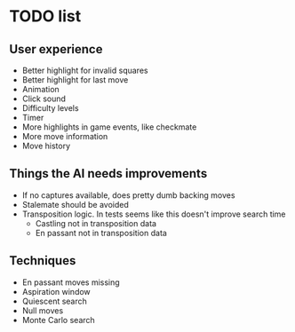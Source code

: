 ﻿# TODO list

## User experience
* Better highlight for invalid squares
* Better highlight for last move
* Animation
* Click sound
* Difficulty levels
* Timer
* More highlights in game events, like checkmate
* More move information
* Move history

## Things the AI needs improvements
* If no captures available, does pretty dumb backing moves
* Stalemate should be avoided
* Transposition logic. In tests seems like this doesn't improve search time
  * Castling not in transposition data
  * En passant not in transposition data

## Techniques
* En passant moves missing
* Aspiration window
* Quiescent search
* Null moves
* Monte Carlo search